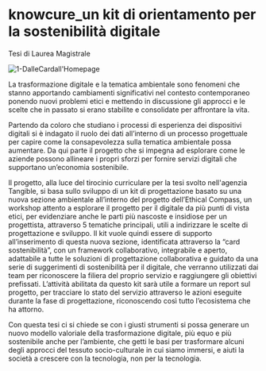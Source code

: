 # knowcure_un kit di orientamento per la sostenibilità digitale
Tesi di Laurea Magistrale

![1-DalleCardall'Homepage](https://user-images.githubusercontent.com/101118175/226267544-df380b40-f671-409b-8832-3725ef890c12.png)


La trasformazione digitale e la tematica ambientale sono fenomeni che stanno apportando cambiamenti significativi nel contesto contemporaneo ponendo nuovi problemi etici e mettendo in discussione gli approcci e le scelte che in passato si erano stabilite e consolidate per affrontare la vita.

Partendo da coloro che studiano i processi di esperienza dei dispositivi digitali si è indagato il ruolo dei dati all’interno di un processo progettuale per capire come la consapevolezza sulla tematica ambientale possa aumentare. Da qui parte il progetto che si impegna ad esplorare come le aziende possono allineare i propri sforzi per fornire servizi digitali che supportano un’economia sostenibile. 

Il progetto, alla luce del tirocinio curriculare per la tesi svolto nell'agenzia Tangible, si basa sullo sviluppo di un kit di progettazione basato su una nuova sezione ambientale all’interno del progetto dell’Ethical Compass, un workshop attento a esplorare il progetto per il digitale da più punti di vista etici, per evidenziare anche le parti più nascoste e insidiose per un progettista, attraverso 5 tematiche principali, utili a indirizzare le scelte di progettazione e sviluppo. Il kit vuole quindi essere di supporto all’inserimento di questa nuova sezione, identificata attraverso la “card sostenibilità”, con un framework collaborativo, integrabile e aperto, adattabile a tutte le soluzioni di progettazione collaborativa e guidato da una serie di suggerimenti di sostenibilità per il digitale, che verranno utilizzati dai team per riconoscere la filiera del proprio servizio e raggiungere gli obiettivi prefissati. L’attività abilitata da questo kit sarà utile a formare un report sul progetto, per tracciare lo stato del servizio attraverso le azioni eseguite durante la fase di progettazione, riconoscendo così tutto l’ecosistema che ha attorno. 

Con questa tesi ci si chiede se con i giusti strumenti si possa generare un nuovo modello valoriale della trasformazione digitale, più equo e più sostenibile anche per l’ambiente, che getti le basi per trasformare alcuni degli approcci del tessuto socio-culturale in cui siamo immersi, e aiuti la società a crescere con la tecnologia, non per la tecnologia.

